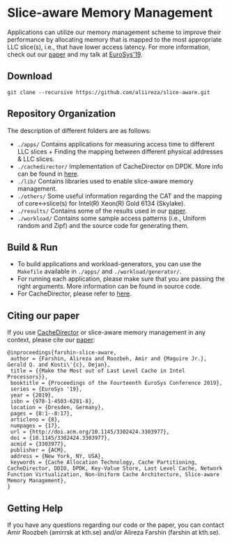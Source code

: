 # Slice-aware Memory Management

Applications can utilize our memory management scheme to improve their performance by allocating memory that is mapped to the most appropriate LLC slice(s), i.e., that have lower access latency. For more information, check out our [paper][cachedirector-eurosys-paper] and my talk at [EuroSys'19][cachedirector-video].

## Download

```
git clone --recursive https://github.com/aliireza/slice-aware.git
```

## Repository Organization

The description of different folders are as follows: 

- `./apps/` Contains applications for measuring access time to different LLC slices + Finding the mapping between different physical addresses & LLC slices.
-  `./cachedirector/` Implementation of CacheDirector on DPDK. More info can be found in [here][cachedirector-readme].
- `./lib/` Contains libraries used to enable slice-aware memory management.
- `./others/` Some useful information regarding the CAT and the mapping of core<->slice(s) for Intel(R) Xeon(R) Gold 6134 (Skylake).
- `./results/` Contains some of the results used in our [paper][cachedirector-eurosys-paper].
- `./workload/` Contains some sample access patterns (i.e., Uniform random and Zipf) and the source code for generating them.

## Build & Run

- To build applications and workload-generators, you can use the `Makefile` available in `./apps/` and `./workload/generator/`.
- For running each application, please make sure that you are passing the right arguments. More information can be found in source code.
- For CacheDirector, please refer to [here][cachedirector-readme].


## Citing our paper

If you use [CacheDirector][cachedirector-repo] or slice-aware memory management in any context, please cite our [paper][cachedirector-eurosys-paper]:

```
@inproceedings{farshin-slice-aware,
 author = {Farshin, Alireza and Roozbeh, Amir and {Maguire Jr.}, Gerald Q. and Kosti\'{c}, Dejan},
 title = {{Make the Most out of Last Level Cache in Intel Processors}},
 booktitle = {Proceedings of the Fourteenth EuroSys Conference 2019},
 series = {EuroSys '19},
 year = {2019},
 isbn = {978-1-4503-6281-8},
 location = {Dresden, Germany},
 pages = {8:1--8:17},
 articleno = {8},
 numpages = {17},
 url = {http://doi.acm.org/10.1145/3302424.3303977},
 doi = {10.1145/3302424.3303977},
 acmid = {3303977},
 publisher = {ACM},
 address = {New York, NY, USA},
 keywords = {Cache Allocation Technology, Cache Partitioning, CacheDirector, DDIO, DPDK, Key-Value Store, Last Level Cache, Network Function Virtualization, Non-Uniform Cache Architecture, Slice-aware Memory Management},
}
```

## Getting Help

If you have any questions regarding our code or the paper, you can contact Amir Roozbeh (amirrsk at kth.se) and/or Alireza Farshin (farshin at kth.se).

[cachedirector-eurosys-paper]: https://people.kth.se/~farshin/documents/slice-aware-eurosys19.pdf
[cachedirector-video]: https://play.kth.se/media/Make+the+Most+out+of+Last+Level+Cache+in+Intel+Processors+%28EuroSys+%2719%29/0_jqd1pfa9
[cachedirector-readme]: https://github.com/aliireza/CacheDirector/blob/cachedirector/README.md
[cachedirector-repo]: https://github.com/aliireza/CacheDirector
